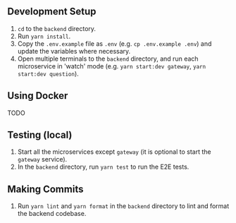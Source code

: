 ## Development Setup
1. `cd` to the `backend` directory.
1. Run `yarn install`.
1. Copy the `.env.example` file as `.env` (e.g. `cp .env.example .env`) and update the variables where necessary.
1. Open multiple terminals to the `backend` directory, and run each microservice in 'watch' mode (e.g. `yarn start:dev gateway`, `yarn start:dev question`).

## Using Docker
TODO

## Testing (local)
1. Start all the microservices except `gateway` (it is optional to start the `gateway` service).
1. In the `backend` directory, run `yarn test` to run the E2E tests.

## Making Commits
1. Run `yarn lint` and `yarn format` in the `backend` directory to lint and format the backend codebase.
